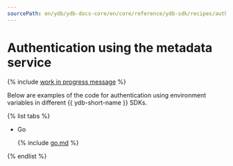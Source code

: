 ```yaml
---
sourcePath: en/ydb/ydb-docs-core/en/core/reference/ydb-sdk/recipes/auth/_includes/metadata.md
---
```

# Authentication using the metadata service

{% include [work in progress message](../../_includes/addition.md) %}

Below are examples of the code for authentication using environment variables in different {{ ydb-short-name }} SDKs.

{% list tabs %}

- Go

  {% include [go.md](metadata/go.md) %}

{% endlist %}

